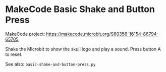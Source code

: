 # MakeCode Basic Shake and Button Press
MakeCode project: https://makecode.microbit.org/S60356-16154-86794-65705

Shake the Microbit to show the skull logo and play a sound. Press button A to reset.

See also: `basic-shake-and-button-press.py`
